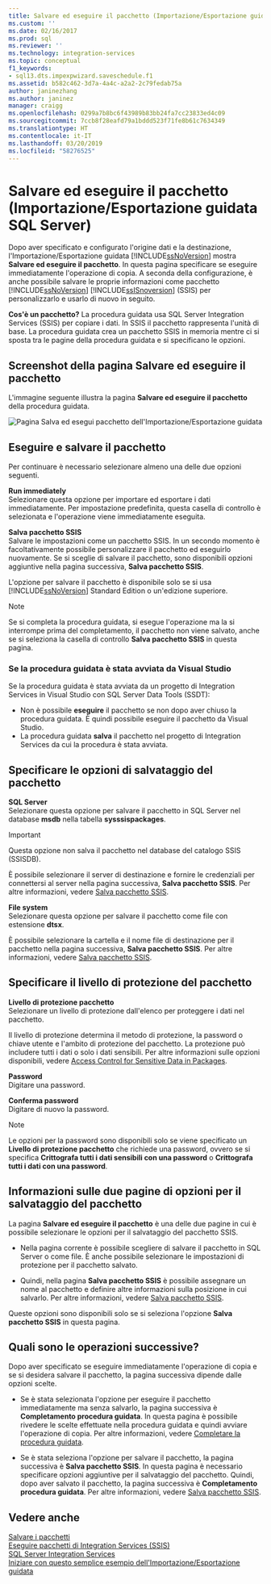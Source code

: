 ```yaml
---
title: Salvare ed eseguire il pacchetto (Importazione/Esportazione guidata SQL Server) | Microsoft Docs
ms.custom: ''
ms.date: 02/16/2017
ms.prod: sql
ms.reviewer: ''
ms.technology: integration-services
ms.topic: conceptual
f1_keywords:
- sql13.dts.impexpwizard.saveschedule.f1
ms.assetid: b582c462-3d7a-4a4c-a2a2-2c79fedab75a
author: janinezhang
ms.author: janinez
manager: craigg
ms.openlocfilehash: 0299a7b8bc6f43989b83bb24fa7cc23833ed4c09
ms.sourcegitcommit: 7ccb8f28eafd79a1bddd523f71fe8b61c7634349
ms.translationtype: HT
ms.contentlocale: it-IT
ms.lasthandoff: 03/20/2019
ms.locfileid: "58276525"
---
```

# <a name="save-and-run-package-sql-server-import-and-export-wizard"></a>Salvare ed eseguire il pacchetto (Importazione/Esportazione guidata SQL Server)
  Dopo aver specificato e configurato l'origine dati e la destinazione, l'Importazione/Esportazione guidata [!INCLUDE[ssNoVersion](../../includes/ssnoversion-md.md)] mostra **Salvare ed eseguire il pacchetto**. In questa pagina specificare se eseguire immediatamente l'operazione di copia. A seconda della configurazione, è anche possibile salvare le proprie informazioni come pacchetto [!INCLUDE[ssNoVersion](../../includes/ssnoversion-md.md)] [!INCLUDE[ssISnoversion](../../includes/ssisnoversion-md.md)] (SSIS) per personalizzarlo e usarlo di nuovo in seguito.
  
**Cos'è un pacchetto?** La procedura guidata usa SQL Server Integration Services (SSIS) per copiare i dati. In SSIS il pacchetto rappresenta l'unità di base. La procedura guidata crea un pacchetto SSIS in memoria mentre ci si sposta tra le pagine della procedura guidata e si specificano le opzioni.
  
## <a name="screen-shot-of-the-save-and-run-package-page"></a>Screenshot della pagina Salvare ed eseguire il pacchetto  
L'immagine seguente illustra la pagina **Salvare ed eseguire il pacchetto** della procedura guidata. 
   
![Pagina Salva ed esegui pacchetto dell'Importazione/Esportazione guidata](../../integration-services/import-export-data/media/save-and-run.png "Pagina Salva ed esegui pacchetto dell'Importazione/Esportazione guidata") 
  
## <a name="run-and-save-the-package"></a>Eseguire e salvare il pacchetto 
 Per continuare è necessario selezionare almeno una delle due opzioni seguenti.  
  
 **Run immediately**  
 Selezionare questa opzione per importare ed esportare i dati immediatamente. Per impostazione predefinita, questa casella di controllo è selezionata e l'operazione viene immediatamente eseguita.
  
 **Salva pacchetto SSIS**  
 Salvare le impostazioni come un pacchetto SSIS. In un secondo momento è facoltativamente possibile personalizzare il pacchetto ed eseguirlo nuovamente. Se si sceglie di salvare il pacchetto, sono disponibili opzioni aggiuntive nella pagina successiva, **Salva pacchetto SSIS**.
 
L'opzione per salvare il pacchetto è disponibile solo se si usa [!INCLUDE[ssNoVersion](../../includes/ssnoversion-md.md)] Standard Edition o un'edizione superiore.   
  
> [!NOTE]
> Se si completa la procedura guidata, si esegue l'operazione ma la si interrompe prima del completamento, il pacchetto non viene salvato, anche se si seleziona la casella di controllo **Salva pacchetto SSIS** in questa pagina.  

### <a name="if-you-started-the-wizard-from-visual-studio"></a>Se la procedura guidata è stata avviata da Visual Studio
Se la procedura guidata è stata avviata da un progetto di Integration Services in Visual Studio con SQL Server Data Tools (SSDT):
-   Non è possibile **eseguire** il pacchetto se non dopo aver chiuso la procedura guidata. È quindi possibile eseguire il pacchetto da Visual Studio.
-   La procedura guidata **salva** il pacchetto nel progetto di Integration Services da cui la procedura è stata avviata.

## <a name="specify-options-for-saving-the-package"></a>Specificare le opzioni di salvataggio del pacchetto
**SQL Server**  
 Selezionare questa opzione per salvare il pacchetto in SQL Server nel database **msdb** nella tabella **sysssispackages**.
 
> [!IMPORTANT]
> Questa opzione non salva il pacchetto nel database del catalogo SSIS (SSISDB).  

 È possibile selezionare il server di destinazione e fornire le credenziali per connettersi al server nella pagina successiva, **Salva pacchetto SSIS**. Per altre informazioni, vedere [Salva pacchetto SSIS](../../integration-services/import-export-data/save-ssis-package-sql-server-import-and-export-wizard.md).  
  
 **File system**  
 Selezionare questa opzione per salvare il pacchetto come file con estensione **dtsx**.  
  
 È possibile selezionare la cartella e il nome file di destinazione per il pacchetto nella pagina successiva, **Salva pacchetto SSIS**. Per altre informazioni, vedere [Salva pacchetto SSIS](../../integration-services/import-export-data/save-ssis-package-sql-server-import-and-export-wizard.md).  
 
 ## <a name="specify-the-package-protection-level"></a>Specificare il livello di protezione del pacchetto
 **Livello di protezione pacchetto**  
 Selezionare un livello di protezione dall'elenco per proteggere i dati nel pacchetto.  
  
 Il livello di protezione determina il metodo di protezione, la password o chiave utente e l'ambito di protezione del pacchetto. La protezione può includere tutti i dati o solo i dati sensibili. Per altre informazioni sulle opzioni disponibili, vedere [Access Control for Sensitive Data in Packages](../../integration-services/security/access-control-for-sensitive-data-in-packages.md).  
  
 **Password**  
 Digitare una password.  
  
 **Conferma password**  
 Digitare di nuovo la password.  
  
> [!NOTE]
> Le opzioni per la password sono disponibili solo se viene specificato un **Livello di protezione pacchetto** che richiede una password, ovvero se si specifica **Crittografa tutti i dati sensibili con una password** o **Crittografa tutti i dati con una password**.  

## <a name="about-the-two-pages-of-options-for-saving-the-package"></a>Informazioni sulle due pagine di opzioni per il salvataggio del pacchetto  
 La pagina **Salvare ed eseguire il pacchetto** è una delle due pagine in cui è possibile selezionare le opzioni per il salvataggio del pacchetto SSIS.  
  
-   Nella pagina corrente è possibile scegliere di salvare il pacchetto in SQL Server o come file. È anche possibile selezionare le impostazioni di protezione per il pacchetto salvato.  
  
-   Quindi, nella pagina **Salva pacchetto SSIS** è possibile assegnare un nome al pacchetto e definire altre informazioni sulla posizione in cui salvarlo. Per altre informazioni, vedere [Salva pacchetto SSIS](../../integration-services/import-export-data/save-ssis-package-sql-server-import-and-export-wizard.md).  
  
 Queste opzioni sono disponibili solo se si seleziona l'opzione **Salva pacchetto SSIS** in questa pagina.  
  
## <a name="whats-next"></a>Quali sono le operazioni successive?  
 Dopo aver specificato se eseguire immediatamente l'operazione di copia e se si desidera salvare il pacchetto, la pagina successiva dipende dalle opzioni scelte.  
  
-   Se è stata selezionata l'opzione per eseguire il pacchetto immediatamente ma senza salvarlo, la pagina successiva è **Completamento procedura guidata**. In questa pagina è possibile rivedere le scelte effettuate nella procedura guidata e quindi avviare l'operazione di copia. Per altre informazioni, vedere [Completare la procedura guidata](../../integration-services/import-export-data/complete-the-wizard-sql-server-import-and-export-wizard.md).  
  
-   Se è stata seleziona l'opzione per salvare il pacchetto, la pagina successiva è **Salva pacchetto SSIS**. In questa pagina è necessario specificare opzioni aggiuntive per il salvataggio del pacchetto. Quindi, dopo aver salvato il pacchetto, la pagina successiva è **Completamento procedura guidata**. Per altre informazioni, vedere [Salva pacchetto SSIS](../../integration-services/import-export-data/save-ssis-package-sql-server-import-and-export-wizard.md).  
  
## <a name="see-also"></a>Vedere anche  
[Salvare i pacchetti](../../integration-services/save-packages.md)  
[Eseguire pacchetti di Integration Services (SSIS)](../../integration-services/packages/run-integration-services-ssis-packages.md)  
[SQL Server Integration Services](../../integration-services/sql-server-integration-services.md)  
[Iniziare con questo semplice esempio dell'Importazione/Esportazione guidata](../../integration-services/import-export-data/get-started-with-this-simple-example-of-the-import-and-export-wizard.md)

  

